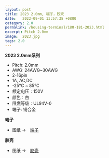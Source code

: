 ```yaml
---
layout: post
title: 2023 2.0mm, 端子，胶壳
date:   2022-09-01 13:57:38 +0800
category: 2.0
permalink: /housing-terminal/180-181-2023.html
excerpt: Pitch 2.0mm
image:  2023.jpg
tags: 2.0
---
```


__2023 2.0mm系列__

* Pitch: 2.0mm
* AWG: 24AWG~30AWG
* 2-16pin
* 1A, AC,DC
* -25℃ ~ 85℃
* 额定电压：150V
* 颜色：白
* 阻燃等级：UL94V-0
* 端子: 铜合金



__端子__

* 图纸 →　[端子](/assets/2022/180-2023-T-SL.pdf)

__胶壳__

* 图纸 →　[胶壳](/assets/2022/181-2023-H-SL.pdf)
